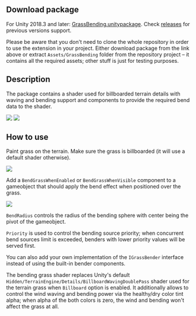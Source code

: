 ## Download package
For Unity 2018.3 and later: [GrassBending.unitypackage](https://github.com/Elringus/GrassBending/releases/download/v0.1-alpha/GrassBending.unitypackage). Check [releases](https://github.com/Elringus/GrassBending/releases) for previous versions support.

Please be aware that you don't need to clone the whole repository in order to use the extension in your project. Either download package from the link above or extract `Assets/GrassBending` folder from the repository project – it contains all the required assets; other stuff is just for testing purposes.

## Description
The package contains a shader used for billboarded terrain details with waving and bending support and components to provide the required bend data to the shader.

![](https://i.gyazo.com/147e29dbee2d98e79d13022eea2f0a66.gif)
![](https://i.gyazo.com/621b7f528ff828c98d270d4c952225a8.gif)

## How to use
Paint grass on the terrain. Make sure the grass is billboarded (it will use a default shader otherwise).

![](https://i.gyazo.com/7838094447e69dc40c2bb39129dc00d1.png)

Add a `BendGrassWhenEnabled` or `BendGrassWhenVisible` component to a gameobject that should apply the bend effect when positioned over the grass.

![](https://i.gyazo.com/d3d0c8ed8afb569e12efccb2970362d2.png)

`BendRadius` controls the radius of the bending sphere with center being the pivot of the gameobject. 

`Priority` is used to control the bending source priority; when concurrent bend sources limit is exceeded, benders with lower priority values will be served first.

You can also add your own implementation of the `IGrassBender` interface instead of using the built-in bender components.

The bending grass shader replaces Unity's default `Hidden/TerrainEngine/Details/BillboardWavingDoublePass` shader used for the terrain grass when `Billboard` option is enabled. It additionally allows to control the wind waving and bending power via the healthy/dry color tint alpha; when alpha of the both colors is zero, the wind and bending won't affect the grass at all.
